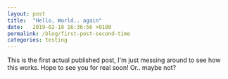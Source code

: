 ```yaml
---
layout: post
title:  "Hello, World.. again"
date:   2019-02-18 16:36:56 +0100
permalink: /blog/first-post-second-time
categories: testing
---
```

This is the first actual published post, I'm just messing around to see how this works. Hope to see you for real soon! Or.. maybe not?
